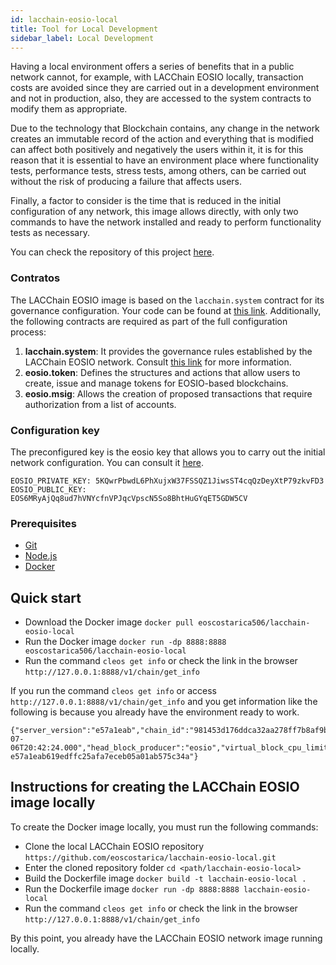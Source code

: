 ```yaml
---
id: lacchain-eosio-local
title: Tool for Local Development
sidebar_label: Local Development
---
```


Having a local environment offers a series of benefits that in a public network cannot, for example, with LACChain EOSIO locally, transaction costs are avoided since they are carried out in a development environment and not in production, also, they are accessed to the system contracts to modify them as appropriate.

Due to the technology that Blockchain contains, any change in the network creates an immutable record of the action and everything that is modified can affect both positively and negatively the users within it, it is for this reason that it is essential to have an environment place where functionality tests, performance tests, stress tests, among others, can be carried out without the risk of producing a failure that affects users.

Finally, a factor to consider is the time that is reduced in the initial configuration of any network, this image allows directly, with only two commands to have the network installed and ready to perform functionality tests as necessary.

You can check the repository of this project [here](https://github.com/eoscostarica/lacchain-eosio-local).

### Contratos

The LACChain EOSIO image is based on the `lacchain.system` contract for its governance configuration. Your code can be found at [this link](https://github.com/lacchain/eosio.contracts/tree/dev/contracts/lacchain.system). Additionally, the following contracts are required as part of the full configuration process:

1. **lacchain.system**: It provides the governance rules established by the LACChain EOSIO network. Consult [this link](../eosio/) for more information.
2. **eosio.token**: Defines the structures and actions that allow users to create, issue and manage tokens for EOSIO-based blockchains.
3. **eosio.msig**: Allows the creation of proposed transactions that require authorization from a list of accounts.

### Configuration key

The preconfigured key is the eosio key that allows you to carry out the initial network configuration. You can consult it [here](https://github.com/eoscostarica/lacchain-eosio-local/blob/main/Dockerfile#L43).
```
EOSIO_PRIVATE_KEY: 5KQwrPbwdL6PhXujxW37FSSQZ1JiwsST4cqQzDeyXtP79zkvFD3
EOSIO_PUBLIC_KEY:  EOS6MRyAjQq8ud7hVNYcfnVPJqcVpscN5So8BhtHuGYqET5GDW5CV
```

### Prerequisites

- [Git](https://git-scm.com/)
- [Node.js](https://nodejs.org/en/)
- [Docker](https://www.docker.com/)

## Quick start

- Download the Docker image `docker pull eoscostarica506/lacchain-eosio-local`
- Run the Docker image `docker run -dp 8888:8888 eoscostarica506/lacchain-eosio-local`
- Run the command `cleos get info` or check the link in the browser `http://127.0.0.1:8888/v1/chain/get_info`

If you run the command `cleos get info` or access `http://127.0.0.1:8888/v1/chain/get_info` and you get information like the following is because you already have the environment ready to work.

```
{"server_version":"e57a1eab","chain_id":"981453d176ddca32aa278ff7b8af9bf4632de00ab49db273db03115705d90c5a","head_block_num":7,"last_irreversible_block_num":6,"last_irreversible_block_id":"00000006ce0e04cb174e797d1f910945d1ba1c82d925c0f0e3721e392e72e37d","head_block_id":"0000000728b21e87b801d17207477c9cc057e1ff7535ce4c4bae5c38d779f531","head_block_time":"2021-07-06T20:42:24.000","head_block_producer":"eosio","virtual_block_cpu_limit":201202,"virtual_block_net_limit":1054885,"block_cpu_limit":199900,"block_net_limit":1048576,"server_version_string":"v2.0.12","fork_db_head_block_num":7,"fork_db_head_block_id":"0000000728b21e87b801d17207477c9cc057e1ff7535ce4c4bae5c38d779f531","server_full_version_string":"v2.0.12-e57a1eab619edffc25afa7eceb05a01ab575c34a"}
```

## Instructions for creating the LACChain EOSIO image locally

To create the Docker image locally, you must run the following commands:

- Clone the local LACChain EOSIO repository `https://github.com/eoscostarica/lacchain-eosio-local.git`
- Enter the cloned repository folder `cd <path/lacchain-eosio-local>`
- Build the Dockerfile image `docker build -t lacchain-eosio-local .`
- Run the Dockerfile image `docker run -dp 8888:8888 lacchain-eosio-local`
- Run the command `cleos get info` or check the link in the browser `http://127.0.0.1:8888/v1/chain/get_info`

By this point, you already have the LACChain EOSIO network image running locally.

